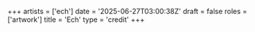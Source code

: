 +++
artists = ['ech']
date = '2025-06-27T03:00:38Z'
draft = false
roles = ['artwork']
title = 'Ech'
type = 'credit'
+++

